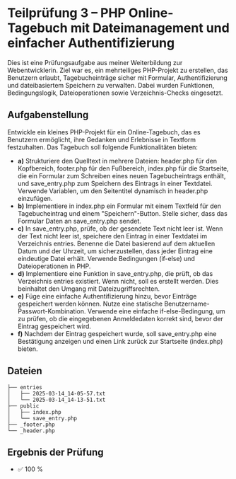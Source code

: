 # Teilprüfung 3 – PHP Online-Tagebuch mit Dateimanagement und einfacher Authentifizierung

Dies ist eine Prüfungsaufgabe aus meiner Weiterbildung zur Webentwicklerin.
Ziel war es, ein mehrteiliges PHP-Projekt zu erstellen, das Benutzern erlaubt, Tagebucheinträge sicher mit Formular, Authentifizierung und dateibasiertem Speichern zu verwalten. Dabei wurden Funktionen, Bedingungslogik, Dateioperationen sowie Verzeichnis-Checks eingesetzt.


## Aufgabenstellung

Entwickle ein kleines PHP-Projekt für ein Online-Tagebuch, das es Benutzern ermöglicht, ihre Gedanken und Erlebnisse in Textform festzuhalten. Das Tagebuch soll folgende Funktionalitäten bieten:

- **a)** Strukturiere den Quelltext in mehrere Dateien: header.php für den Kopfbereich, footer.php für den Fußbereich, index.php für die Startseite, die ein Formular zum Schreiben eines neuen Tagebucheintrags enthält, und save_entry.php zum Speichern des Eintrags in einer Textdatei. Verwende Variablen, um den Seitentitel dynamisch in header.php einzufügen.
- **b)** Implementiere in index.php ein Formular mit einem Textfeld für den Tagebucheintrag und einem "Speichern"-Button. Stelle sicher, dass das Formular Daten an save_entry.php sendet.
- **c)** In save_entry.php, prüfe, ob der gesendete Text nicht leer ist. Wenn der Text nicht leer ist, speichere den Eintrag in einer Textdatei im Verzeichnis entries. Benenne die Datei basierend auf dem aktuellen Datum und der Uhrzeit, um sicherzustellen, dass jeder Eintrag eine eindeutige Datei erhält. Verwende Bedingungen (if-else) und Dateioperationen in PHP.
- **d)** Implementiere eine Funktion in save_entry.php, die prüft, ob das Verzeichnis entries existiert. Wenn nicht, soll es erstellt werden. Dies beinhaltet den Umgang mit Dateizugriffsrechten.
- **e)** Füge eine einfache Authentifizierung hinzu, bevor Einträge gespeichert werden können. Nutze eine statische Benutzername-Passwort-Kombination. Verwende eine einfache if-else-Bedingung, um zu prüfen, ob die eingegebenen Anmeldedaten korrekt sind, bevor der Eintrag gespeichert wird.
- **f)** Nachdem der Eintrag gespeichert wurde, soll save_entry.php eine Bestätigung anzeigen und einen Link zurück zur Startseite (index.php) bieten. 



## Dateien

```
├── entries
│   ├── 2025-03-14_14-05-57.txt
│   └── 2025-03-14_14-13-51.txt
├── public
│   ├── index.php
│   └── save_entry.php
├── _footer.php
└── _header.php
```


## Ergebnis der Prüfung

- ✅ 100 %
